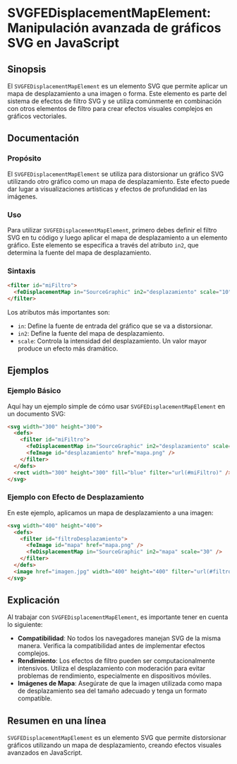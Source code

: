 <!--
Meta Description: # SVGFEDisplacementMapElement: Manipulación avanzada de gráficos SVG en JavaScript ## Sinopsis El `SVGFEDisplacementMapElement` es un elemento SVG que...
Meta Keywords: desplazamiento, mapa, svg, filter, svgfedisplacementmapelement
-->

# SVGFEDisplacementMapElement: Manipulación avanzada de gráficos SVG en JavaScript

## Sinopsis
El `SVGFEDisplacementMapElement` es un elemento SVG que permite aplicar un mapa de desplazamiento a una imagen o forma. Este elemento es parte del sistema de efectos de filtro SVG y se utiliza comúnmente en combinación con otros elementos de filtro para crear efectos visuales complejos en gráficos vectoriales.

## Documentación
### Propósito
El `SVGFEDisplacementMapElement` se utiliza para distorsionar un gráfico SVG utilizando otro gráfico como un mapa de desplazamiento. Este efecto puede dar lugar a visualizaciones artísticas y efectos de profundidad en las imágenes.

### Uso
Para utilizar `SVGFEDisplacementMapElement`, primero debes definir el filtro SVG en tu código y luego aplicar el mapa de desplazamiento a un elemento gráfico. Este elemento se especifica a través del atributo `in2`, que determina la fuente del mapa de desplazamiento.

### Sintaxis
```html
<filter id="miFiltro">
  <feDisplacementMap in="SourceGraphic" in2="desplazamiento" scale="10" />
</filter>
```

Los atributos más importantes son:
- `in`: Define la fuente de entrada del gráfico que se va a distorsionar.
- `in2`: Define la fuente del mapa de desplazamiento.
- `scale`: Controla la intensidad del desplazamiento. Un valor mayor produce un efecto más dramático.

## Ejemplos
### Ejemplo Básico
Aquí hay un ejemplo simple de cómo usar `SVGFEDisplacementMapElement` en un documento SVG:

```html
<svg width="300" height="300">
  <defs>
    <filter id="miFiltro">
      <feDisplacementMap in="SourceGraphic" in2="desplazamiento" scale="20" />
      <feImage id="desplazamiento" href="mapa.png" />
    </filter>
  </defs>
  <rect width="300" height="300" fill="blue" filter="url(#miFiltro)" />
</svg>
```

### Ejemplo con Efecto de Desplazamiento
En este ejemplo, aplicamos un mapa de desplazamiento a una imagen:

```html
<svg width="400" height="400">
  <defs>
    <filter id="filtroDesplazamiento">
      <feImage id="mapa" href="mapa.png" />
      <feDisplacementMap in="SourceGraphic" in2="mapa" scale="30" />
    </filter>
  </defs>
  <image href="imagen.jpg" width="400" height="400" filter="url(#filtroDesplazamiento)" />
</svg>
```

## Explicación
Al trabajar con `SVGFEDisplacementMapElement`, es importante tener en cuenta lo siguiente:
- **Compatibilidad**: No todos los navegadores manejan SVG de la misma manera. Verifica la compatibilidad antes de implementar efectos complejos.
- **Rendimiento**: Los efectos de filtro pueden ser computacionalmente intensivos. Utiliza el desplazamiento con moderación para evitar problemas de rendimiento, especialmente en dispositivos móviles.
- **Imágenes de Mapa**: Asegúrate de que la imagen utilizada como mapa de desplazamiento sea del tamaño adecuado y tenga un formato compatible.

## Resumen en una línea
`SVGFEDisplacementMapElement` es un elemento SVG que permite distorsionar gráficos utilizando un mapa de desplazamiento, creando efectos visuales avanzados en JavaScript.
